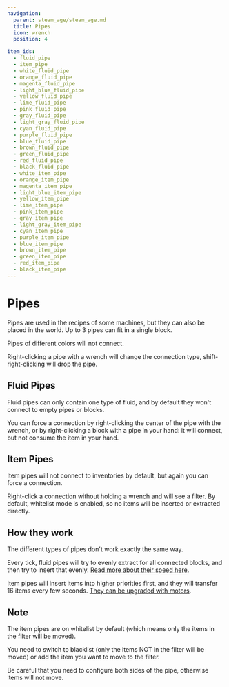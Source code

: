 ```yaml
---
navigation:
  parent: steam_age/steam_age.md
  title: Pipes
  icon: wrench
  position: 4

item_ids:
  - fluid_pipe
  - item_pipe
  - white_fluid_pipe
  - orange_fluid_pipe
  - magenta_fluid_pipe
  - light_blue_fluid_pipe
  - yellow_fluid_pipe
  - lime_fluid_pipe
  - pink_fluid_pipe
  - gray_fluid_pipe
  - light_gray_fluid_pipe
  - cyan_fluid_pipe
  - purple_fluid_pipe
  - blue_fluid_pipe
  - brown_fluid_pipe
  - green_fluid_pipe
  - red_fluid_pipe
  - black_fluid_pipe
  - white_item_pipe
  - orange_item_pipe
  - magenta_item_pipe
  - light_blue_item_pipe
  - yellow_item_pipe
  - lime_item_pipe
  - pink_item_pipe
  - gray_item_pipe
  - light_gray_item_pipe
  - cyan_item_pipe
  - purple_item_pipe
  - blue_item_pipe
  - brown_item_pipe
  - green_item_pipe
  - red_item_pipe
  - black_item_pipe
---
```


# Pipes

Pipes are used in the recipes of some machines, but they can also be placed in the world. Up to 3 pipes can fit in a single block.

Pipes of different colors will not connect.

Right-clicking a pipe with a wrench will change the connection type, shift-right-clicking will drop the pipe.

## Fluid Pipes

<ItemGrid>
  <ItemIcon id="fluid_pipe" />
  <ItemIcon id="white_fluid_pipe" />
  <ItemIcon id="orange_fluid_pipe" />
  <ItemIcon id="magenta_fluid_pipe" />
  <ItemIcon id="light_blue_fluid_pipe" />
  <ItemIcon id="yellow_fluid_pipe" />
  <ItemIcon id="lime_fluid_pipe" />
  <ItemIcon id="pink_fluid_pipe" />
  <ItemIcon id="gray_fluid_pipe" />
  <ItemIcon id="light_gray_fluid_pipe" />
  <ItemIcon id="cyan_fluid_pipe" />
  <ItemIcon id="purple_fluid_pipe" />
  <ItemIcon id="blue_fluid_pipe" />
  <ItemIcon id="brown_fluid_pipe" />
  <ItemIcon id="green_fluid_pipe" />
  <ItemIcon id="red_fluid_pipe" />
  <ItemIcon id="black_fluid_pipe" />
</ItemGrid>

Fluid pipes can only contain one type of fluid, and by default they won't connect to empty pipes or blocks.

You can force a connection by right-clicking the center of the pipe with the wrench, or by right-clicking a block with a pipe in your hand: it will connect, but not consume the item in your hand.

## Item Pipes

<ItemGrid>
  <ItemIcon id="item_pipe" />
  <ItemIcon id="white_item_pipe" />
  <ItemIcon id="orange_item_pipe" />
  <ItemIcon id="magenta_item_pipe" />
  <ItemIcon id="light_blue_item_pipe" />
  <ItemIcon id="yellow_item_pipe" />
  <ItemIcon id="lime_item_pipe" />
  <ItemIcon id="pink_item_pipe" />
  <ItemIcon id="gray_item_pipe" />
  <ItemIcon id="light_gray_item_pipe" />
  <ItemIcon id="cyan_item_pipe" />
  <ItemIcon id="purple_item_pipe" />
  <ItemIcon id="blue_item_pipe" />
  <ItemIcon id="brown_item_pipe" />
  <ItemIcon id="green_item_pipe" />
  <ItemIcon id="red_item_pipe" />
  <ItemIcon id="black_item_pipe" />
</ItemGrid>

Item pipes will not connect to inventories by default, but again you can force a connection.

Right-click a connection without holding a wrench and will see a filter. By default, whitelist mode is enabled, so no items will be inserted or extracted directly.

## How they work

The different types of pipes don't work exactly the same way.

Every tick, fluid pipes will try to evenly extract for all connected blocks, and then try to insert that evenly. [Read more about their speed here](../midgame/fluid_transfer.md).

Item pipes will insert items into higher priorities first, and they will transfer 16 items every few seconds. [They can be upgraded with motors]().

## Note

The item pipes are on whitelist by default (which means only the items in the filter will be moved).

You need to switch to blacklist (only the items NOT in the filter will be moved) or add the item you want to move to the filter.

Be careful that you need to configure both sides of the pipe, otherwise items will not move.
